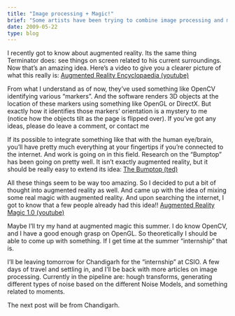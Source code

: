 ```yaml
---
title: "Image processing + Magic!"
brief: "Some artists have been trying to combine image processing and magic - a true blend of technology and art."
date: 2009-05-22
type: blog
---
```


I recently got to know about augmented reality. Its the same thing Terminator does: see things on screen related to his current surroundings. Now that’s an amazing idea. Here’s a video to give you a clearer picture of what this really is: [Augmented Reality Encyclopaedia (youtube)](http://www.youtube.com/watch?v=oHkUOpYNhoM)

From what I understand as of now, they’ve used something like OpenCV identifying various “markers”. And the software renders 3D objects at the location of these markers using something like OpenGL or DirectX. But exactly how it identifies those markers’ orientation is a mystery to me (notice how the objects tilt as the page is flipped over). If you’ve got any ideas, please do leave a comment, or contact me

If its possible to integrate something like that with the human eye/brain, you’ll have pretty much everything at your fingertips if you’re connected to the internet. And work is going on in this field. Research on the “Bumptop” has been going on pretty well. It isn’t exactly augmented reality, but it should be really easy to extend its idea: [The Bumptop (ted)](http://www.ted.com/index.php/talks/anand_agarawala_demos_his_bumptop_desktop.html)

All these things seem to be way too amazing. So I decided to put a bit of thought into augmented reality as well. And came up with the idea of mixing some real magic with augmented reality. And upon searching the internet, I got to know that a few people already had this idea!! [Augmented Reality Magic 1.0 (youtube)](http://www.youtube.com/watch?v=Mk1xjbA-ISE)

Maybe I’ll try my hand at augmented magic this summer. I do know OpenCV, and I have a good enough grasp on OpenGL. So theoretically I should be able to come up with something. If I get time at the summer “internship” that is.

I’ll be leaving tomorrow for Chandigarh for the “internship” at CSIO. A few days of travel and settling in, and I’ll be back with more articles on image processing. Currently in the pipeline are: hough transforms, generating different types of noise based on the different Noise Models, and something related to moments.

The next post will be from Chandigarh.


